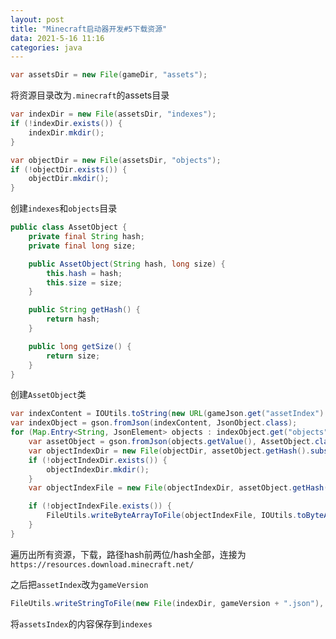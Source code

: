 ```yaml
---
layout: post
title: "Minecraft启动器开发#5下载资源"
data: 2021-5-16 11:16
categories: java
---
```


```java
var assetsDir = new File(gameDir, "assets");
```

将资源目录改为`.minecraft`的assets目录

```java
var indexDir = new File(assetsDir, "indexes");
if (!indexDir.exists()) {
    indexDir.mkdir();
}

var objectDir = new File(assetsDir, "objects");
if (!objectDir.exists()) {
    objectDir.mkdir();
}
```

创建`indexes`和`objects`目录

```java
public class AssetObject {
    private final String hash;
    private final long size;

    public AssetObject(String hash, long size) {
        this.hash = hash;
        this.size = size;
    }

    public String getHash() {
        return hash;
    }

    public long getSize() {
        return size;
    }
}
```

创建`AssetObject`类

```java
var indexContent = IOUtils.toString(new URL(gameJson.get("assetIndex").getAsJsonObject().get("url").getAsString()), StandardCharsets.UTF_8);
var indexObject = gson.fromJson(indexContent, JsonObject.class);
for (Map.Entry<String, JsonElement> objects : indexObject.get("objects").getAsJsonObject().entrySet()) {
    var assetObject = gson.fromJson(objects.getValue(), AssetObject.class);
    var objectIndexDir = new File(objectDir, assetObject.getHash().substring(0, 2));
    if (!objectIndexDir.exists()) {
        objectIndexDir.mkdir();
    }
    var objectIndexFile = new File(objectIndexDir, assetObject.getHash());

    if (!objectIndexFile.exists()) {
        FileUtils.writeByteArrayToFile(objectIndexFile, IOUtils.toByteArray(new URL("https://resources.download.minecraft.net/" + assetObject.getHash().substring(0, 2) + "/" + assetObject.getHash())));
    }
}
```

遍历出所有资源，下载，路径hash前两位/hash全部，连接为`https://resources.download.minecraft.net/`

之后把`assetIndex`改为`gameVersion`

```java
FileUtils.writeStringToFile(new File(indexDir, gameVersion + ".json"), indexContent, StandardCharsets.UTF_8);
```

将`assetsIndex`的内容保存到`indexes`